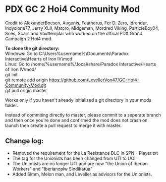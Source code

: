 # PDX GC 2 Hoi4 Community Mod

Credit to AlexanderBoesen, Augenis, Featherus, Fer D. Zero, Idrendur, Indyclone77, Jerry XLII, Matoro, Midgeman, Mordred Viking, ParticleBoy04, Snes, Scars and Voidtemplar who worked on the offical PDX Grand Campaign 2 Hoi4 mod.

**To clone the git directory: <br />**
Windows: Go to C:\Users\%username%\Documents\Paradox Interactive\Hearts of Iron IV\mod <br />
Linux: Go to /home/%username%/.local/share/Paradox Interactive/Hearts of Iron IV/mod/ <br />
git init <br />
git remote add origin https://github.com/LevellerVon47/GC-Hoi4-Community-Mod.git <br />
git pull origin master <br />

Works only if you haven't already initialized a git directory in your mods folder.

Instead of commiting directly to master, please commit to a seperate branch and then once you're done and confirmed the mod does not crash on launch then create a pull request to merge it with master.

## Change log:
- Removed the requirement for the La Resistance DLC in SPN - Player.txt
- The tag for the Unionists has been changed from UTI to UOI
- The Unionists are no longer UTI and are now "the Union of Iberian Workers" and "Iberianoplw Sindikatua"
- Added Simm, Melon man, and Leveller as advisors for the Unionists.


